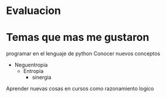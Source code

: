 # Evaluacion
 
# Temas que mas me gustaron
programar en el lenguaje de python
Conocer nuevos conceptos

- Neguentropia
  - Entropia
    - sinergia
  
Aprender nuevas cosas en cursos como razonamiento logico
